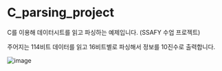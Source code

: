 # C_parsing_project
C를 이용해 데이터시트를 읽고 파싱하는 예제입니다. (SSAFY 수업 프로젝트)

주어지는 114비트 데이터를 읽고 16비트별로 파싱해서 정보를 10진수로 출력합니다. 

![image](https://github.com/woodong11/C_parsing_project/assets/91379630/80a9bd2d-bfcb-44da-ab93-1b336120645d)
